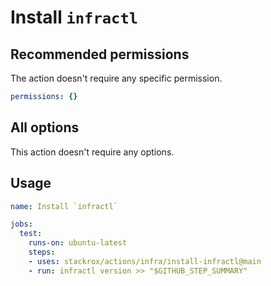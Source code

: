 # Install `infractl`

## Recommended permissions

The action doesn't require any specific permission.

```yaml
permissions: {}
```

## All options

This action doesn't require any options.

## Usage

```yaml
name: Install `infractl`

jobs:
  test:
    runs-on: ubuntu-latest
    steps:
    - uses: stackrox/actions/infra/install-infractl@main
    - run: infractl version >> "$GITHUB_STEP_SUMMARY"
```
